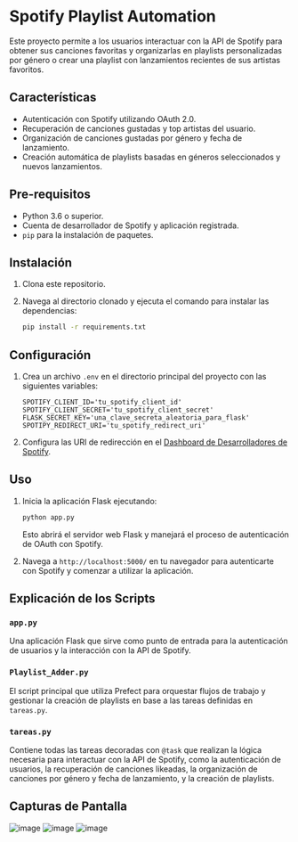 # Spotify Playlist Automation

Este proyecto permite a los usuarios interactuar con la API de Spotify para obtener sus canciones favoritas y organizarlas en playlists personalizadas por género o crear una playlist con lanzamientos recientes de sus artistas favoritos.

## Características

- Autenticación con Spotify utilizando OAuth 2.0.
- Recuperación de canciones gustadas y top artistas del usuario.
- Organización de canciones gustadas por género y fecha de lanzamiento.
- Creación automática de playlists basadas en géneros seleccionados y nuevos lanzamientos.

## Pre-requisitos

- Python 3.6 o superior.
- Cuenta de desarrollador de Spotify y aplicación registrada.
- `pip` para la instalación de paquetes.

## Instalación

1. Clona este repositorio.
2. Navega al directorio clonado y ejecuta el comando para instalar las dependencias:

    ```bash
    pip install -r requirements.txt
    ```

## Configuración

1. Crea un archivo `.env` en el directorio principal del proyecto con las siguientes variables:

    ```plaintext
    SPOTIFY_CLIENT_ID='tu_spotify_client_id'
    SPOTIFY_CLIENT_SECRET='tu_spotify_client_secret'
    FLASK_SECRET_KEY='una_clave_secreta_aleatoria_para_flask'
    SPOTIPY_REDIRECT_URI='tu_spotify_redirect_uri'
    ```

2. Configura las URI de redirección en el [Dashboard de Desarrolladores de Spotify](https://developer.spotify.com/dashboard/applications).

## Uso

1. Inicia la aplicación Flask ejecutando:

    ```bash
    python app.py
    ```

    Esto abrirá el servidor web Flask y manejará el proceso de autenticación de OAuth con Spotify.

2. Navega a `http://localhost:5000/` en tu navegador para autenticarte con Spotify y comenzar a utilizar la aplicación.

## Explicación de los Scripts

### `app.py`

Una aplicación Flask que sirve como punto de entrada para la autenticación de usuarios y la interacción con la API de Spotify.

### `Playlist_Adder.py`

El script principal que utiliza Prefect para orquestar flujos de trabajo y gestionar la creación de playlists en base a las tareas definidas en `tareas.py`.

### `tareas.py`

Contiene todas las tareas decoradas con `@task` que realizan la lógica necesaria para interactuar con la API de Spotify, como la autenticación de usuarios, la recuperación de canciones likeadas, la organización de canciones por género y fecha de lanzamiento, y la creación de playlists.


## Capturas de Pantalla 
![image](https://github.com/JoosR1205/Spotify-Playlist/assets/160549504/1ec6171d-3332-47ee-a4cb-7bad481739bb)
![image](https://github.com/JoosR1205/Spotify-Playlist/assets/160549504/ce8f6a33-d375-4c57-84be-011f695b6083)
![image](https://github.com/JoosR1205/Spotify-Playlist/assets/160549504/9082592f-f846-41be-a447-d76ca147d63c)

